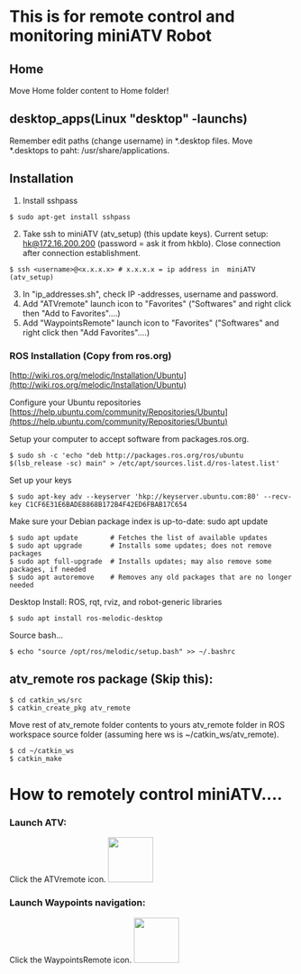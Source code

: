 # This is for remote control and monitoring miniATV Robot

## Home
Move Home folder content to Home folder!

## desktop_apps(Linux "desktop" -launchs)
Remember edit paths (change username) in *.desktop files.
Move *.desktops to paht: /usr/share/applications.

## Installation
1. Install sshpass
```
$ sudo apt-get install sshpass
```
2. Take ssh to miniATV (atv_setup) (this update keys). Current setup: hk@172.16.200.200 (password = ask it from hkblo). Close connection after connection establishment.
```
$ ssh <username>@<x.x.x.x> # x.x.x.x = ip address in  miniATV (atv_setup)
```
3. In "ip_addresses.sh", check IP -addresses, username and password.
4. Add "ATVremote" launch icon to "Favorites" ("Softwares" and right click then "Add to Favorites"....)
5. Add "WaypointsRemote" launch icon to "Favorites" ("Softwares" and right click then "Add Favorites"....)


### ROS Installation (Copy from ros.org)
[http://wiki.ros.org/melodic/Installation/Ubuntu](http://wiki.ros.org/melodic/Installation/Ubuntu)

Configure your Ubuntu repositories
[https://help.ubuntu.com/community/Repositories/Ubuntu](https://help.ubuntu.com/community/Repositories/Ubuntu)

Setup your computer to accept software from packages.ros.org.
```
$ sudo sh -c 'echo "deb http://packages.ros.org/ros/ubuntu $(lsb_release -sc) main" > /etc/apt/sources.list.d/ros-latest.list'
```
Set up your keys
```
$ sudo apt-key adv --keyserver 'hkp://keyserver.ubuntu.com:80' --recv-key C1CF6E31E6BADE8868B172B4F42ED6FBAB17C654
```
Make sure your Debian package index is up-to-date:
sudo apt update
```
$ sudo apt update        # Fetches the list of available updates
$ sudo apt upgrade       # Installs some updates; does not remove packages
$ sudo apt full-upgrade  # Installs updates; may also remove some packages, if needed
$ sudo apt autoremove    # Removes any old packages that are no longer needed
```

Desktop Install: ROS, rqt, rviz, and robot-generic libraries
```
$ sudo apt install ros-melodic-desktop
```
Source bash...
```
$ echo "source /opt/ros/melodic/setup.bash" >> ~/.bashrc
```

## atv_remote ros package (Skip this):
```
$ cd catkin_ws/src
$ catkin_create_pkg atv_remote
```
Move rest of atv_remote folder contents to yours atv_remote folder in ROS workspace source folder (assuming here ws is ~/catkin_ws/atv_remote).
```
$ cd ~/catkin_ws
$ catkin_make
```
# How to remotely control miniATV....

### Launch ATV:
Click the ATVremote icon. <img src="https://user-images.githubusercontent.com/90048225/133504302-29b554fb-10eb-4bc9-a2b2-1b9463db9e3a.png" width="80" height="80">

### Launch Waypoints navigation:
Click the WaypointsRemote icon. <img src="https://user-images.githubusercontent.com/90048225/133504339-196b28fc-0f99-4c89-acb5-9ee2cd2886a5.png" width="80" height="80">
